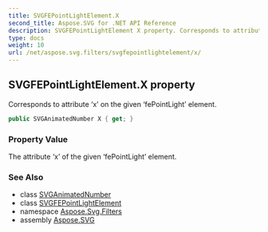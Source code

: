 ```yaml
---
title: SVGFEPointLightElement.X
second_title: Aspose.SVG for .NET API Reference
description: SVGFEPointLightElement X property. Corresponds to attribute x on the given fePointLight element
type: docs
weight: 10
url: /net/aspose.svg.filters/svgfepointlightelement/x/
---
```

## SVGFEPointLightElement.X property

Corresponds to attribute ‘x’ on the given ‘fePointLight’ element.

```csharp
public SVGAnimatedNumber X { get; }
```

### Property Value

The attribute ‘x’ of the given ‘fePointLight’ element.

### See Also

* class [SVGAnimatedNumber](../../../aspose.svg.datatypes/svganimatednumber/)
* class [SVGFEPointLightElement](../)
* namespace [Aspose.Svg.Filters](../../../aspose.svg.filters/)
* assembly [Aspose.SVG](../../../)
